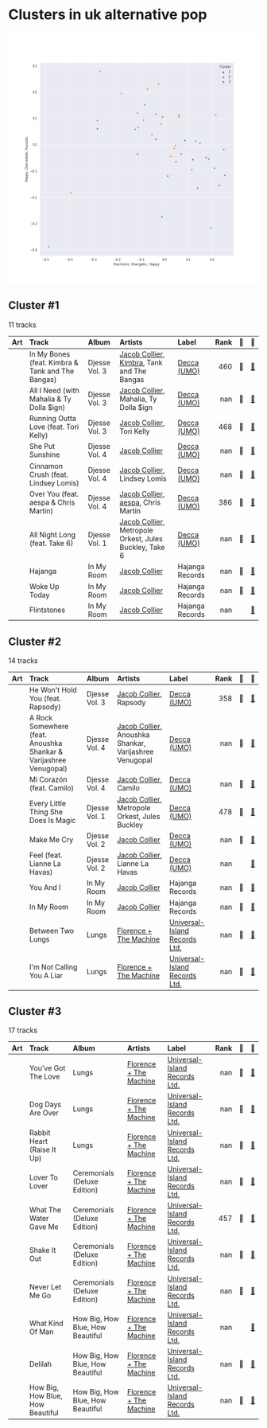# Clusters in uk alternative pop

![Comparison of Cluster](../../../images/genres/uk_alternative_pop/clusters/clusters_scatter.png)

## Cluster #1

11 tracks

| Art | Track | Album | Artists | Label | Rank | 💚 | 🔗 |
|:---|:---|:---|:---|:---|---:|:---|:---|
| <img src="https://i.scdn.co/image/ab67616d0000b27334de228d223a20a8a5d1f465" alt="" width="50" /> | In My Bones (feat. Kimbra & Tank and The Bangas) | Djesse Vol. 3 | [Jacob Collier](../../../../artists/jacob_collier/overview.md), [Kimbra](../../../../artists/kimbra/overview.md), Tank and The Bangas | [Decca (UMO)](../../../../labels/decca_(umo)) | 460 | 💚 | [🔗](https://open.spotify.com/track/06PNiDGtPIMOq9VU2ftVCk) |
| <img src="https://i.scdn.co/image/ab67616d0000b27334de228d223a20a8a5d1f465" alt="" width="50" /> | All I Need (with Mahalia & Ty Dolla $ign) | Djesse Vol. 3 | [Jacob Collier](../../../../artists/jacob_collier/overview.md), Mahalia, Ty Dolla $ign | [Decca (UMO)](../../../../labels/decca_(umo)) | nan | 💚 | [🔗](https://open.spotify.com/track/164VgxTozx99XCinCB9ITR) |
| <img src="https://i.scdn.co/image/ab67616d0000b27334de228d223a20a8a5d1f465" alt="" width="50" /> | Running Outta Love (feat. Tori Kelly) | Djesse Vol. 3 | [Jacob Collier](../../../../artists/jacob_collier/overview.md), Tori Kelly | [Decca (UMO)](../../../../labels/decca_(umo)) | 468 | 💚 | [🔗](https://open.spotify.com/track/18kV8FzhGXE6XndMdiv4Ox) |
| <img src="https://i.scdn.co/image/ab67616d0000b273b1b5640ec6436246b57a32f1" alt="" width="50" /> | She Put Sunshine | Djesse Vol. 4 | [Jacob Collier](../../../../artists/jacob_collier/overview.md) | [Decca (UMO)](../../../../labels/decca_(umo)) | nan | 💚 | [🔗](https://open.spotify.com/track/60ZCmLIYDUHmQ98Ydo1cR8) |
| <img src="https://i.scdn.co/image/ab67616d0000b273b1b5640ec6436246b57a32f1" alt="" width="50" /> | Cinnamon Crush (feat. Lindsey Lomis) | Djesse Vol. 4 | [Jacob Collier](../../../../artists/jacob_collier/overview.md), Lindsey Lomis | [Decca (UMO)](../../../../labels/decca_(umo)) | nan | 💚 | [🔗](https://open.spotify.com/track/6XJvYWE3tx9tRVavh6GysW) |
| <img src="https://i.scdn.co/image/ab67616d0000b273b1b5640ec6436246b57a32f1" alt="" width="50" /> | Over You (feat. aespa & Chris Martin) | Djesse Vol. 4 | [Jacob Collier](../../../../artists/jacob_collier/overview.md), [aespa](../../../../artists/aespa/overview.md), Chris Martin | [Decca (UMO)](../../../../labels/decca_(umo)) | 386 | 💚 | [🔗](https://open.spotify.com/track/7MSZg4Km8CM7NRXTeJoANZ) |
| <img src="https://i.scdn.co/image/ab67616d0000b273743022e9c8fb580e3dabc397" alt="" width="50" /> | All Night Long (feat. Take 6) | Djesse Vol. 1 | [Jacob Collier](../../../../artists/jacob_collier/overview.md), Metropole Orkest, Jules Buckley, Take 6 | [Decca (UMO)](../../../../labels/decca_(umo)) | nan | 💚 | [🔗](https://open.spotify.com/track/6TN4FrJvMdYrLDF2Lz7ArI) |
| <img src="https://i.scdn.co/image/ab67616d0000b27343c7453d0338f82a05464751" alt="" width="50" /> | Hajanga | In My Room | [Jacob Collier](../../../../artists/jacob_collier/overview.md) | Hajanga Records | nan | 💚 | [🔗](https://open.spotify.com/track/3VW8i6i8zT9YbIiZXmZFoQ) |
| <img src="https://i.scdn.co/image/ab67616d0000b27343c7453d0338f82a05464751" alt="" width="50" /> | Woke Up Today | In My Room | [Jacob Collier](../../../../artists/jacob_collier/overview.md) | Hajanga Records | nan | 💚 | [🔗](https://open.spotify.com/track/5wSBAOJizZFq1lhgppsDNj) |
| <img src="https://i.scdn.co/image/ab67616d0000b27343c7453d0338f82a05464751" alt="" width="50" /> | Flintstones | In My Room | [Jacob Collier](../../../../artists/jacob_collier/overview.md) | Hajanga Records | nan | | [🔗](https://open.spotify.com/track/731rnSkAluFeKZaGTHig7W) |
## Cluster #2

14 tracks

| Art | Track | Album | Artists | Label | Rank | 💚 | 🔗 |
|:---|:---|:---|:---|:---|---:|:---|:---|
| <img src="https://i.scdn.co/image/ab67616d0000b27334de228d223a20a8a5d1f465" alt="" width="50" /> | He Won't Hold You (feat. Rapsody) | Djesse Vol. 3 | [Jacob Collier](../../../../artists/jacob_collier/overview.md), Rapsody | [Decca (UMO)](../../../../labels/decca_(umo)) | 358 | 💚 | [🔗](https://open.spotify.com/track/3mSoxi4aC7oiTGJjsLLkaM) |
| <img src="https://i.scdn.co/image/ab67616d0000b273b1b5640ec6436246b57a32f1" alt="" width="50" /> | A Rock Somewhere (feat. Anoushka Shankar & Varijashree Venugopal) | Djesse Vol. 4 | [Jacob Collier](../../../../artists/jacob_collier/overview.md), Anoushka Shankar, Varijashree Venugopal | [Decca (UMO)](../../../../labels/decca_(umo)) | nan | 💚 | [🔗](https://open.spotify.com/track/0PZU2E5P51ZJOQDW1k5U8F) |
| <img src="https://i.scdn.co/image/ab67616d0000b273b1b5640ec6436246b57a32f1" alt="" width="50" /> | Mi Corazón (feat. Camilo) | Djesse Vol. 4 | [Jacob Collier](../../../../artists/jacob_collier/overview.md), Camilo | [Decca (UMO)](../../../../labels/decca_(umo)) | nan | 💚 | [🔗](https://open.spotify.com/track/5Rg0oIXL40HY5CsUWD3IAJ) |
| <img src="https://i.scdn.co/image/ab67616d0000b273743022e9c8fb580e3dabc397" alt="" width="50" /> | Every Little Thing She Does Is Magic | Djesse Vol. 1 | [Jacob Collier](../../../../artists/jacob_collier/overview.md), Metropole Orkest, Jules Buckley | [Decca (UMO)](../../../../labels/decca_(umo)) | 478 | 💚 | [🔗](https://open.spotify.com/track/0xuz9pSNwyWljXUgEGEhjp) |
| <img src="https://i.scdn.co/image/ab67616d0000b27354de35ac4fc5d8ed1ec1d956" alt="" width="50" /> | Make Me Cry | Djesse Vol. 2 | [Jacob Collier](../../../../artists/jacob_collier/overview.md) | [Decca (UMO)](../../../../labels/decca_(umo)) | nan | 💚 | [🔗](https://open.spotify.com/track/4Y6VEDkRSpbn8Wt8x18RHh) |
| <img src="https://i.scdn.co/image/ab67616d0000b27354de35ac4fc5d8ed1ec1d956" alt="" width="50" /> | Feel (feat. Lianne La Havas) | Djesse Vol. 2 | [Jacob Collier](../../../../artists/jacob_collier/overview.md), Lianne La Havas | [Decca (UMO)](../../../../labels/decca_(umo)) | nan | | [🔗](https://open.spotify.com/track/7MGNHuYwmm9UjQgdVciO1v) |
| <img src="https://i.scdn.co/image/ab67616d0000b27343c7453d0338f82a05464751" alt="" width="50" /> | You And I | In My Room | [Jacob Collier](../../../../artists/jacob_collier/overview.md) | Hajanga Records | nan | 💚 | [🔗](https://open.spotify.com/track/0yZ1VBdUdX2dEBXv4LXzn8) |
| <img src="https://i.scdn.co/image/ab67616d0000b27343c7453d0338f82a05464751" alt="" width="50" /> | In My Room | In My Room | [Jacob Collier](../../../../artists/jacob_collier/overview.md) | Hajanga Records | nan | 💚 | [🔗](https://open.spotify.com/track/1yGl3V3BiRSaVnuFC93CYd) |
| <img src="https://i.scdn.co/image/ab67616d0000b2730baf707aa7c4020245f2ac67" alt="" width="50" /> | Between Two Lungs | Lungs | [Florence + The Machine](../../../../artists/florence_+_the_machine/overview.md) | [Universal-Island Records Ltd.](../../../../labels/universal-island_records_ltd_) | nan | 💚 | [🔗](https://open.spotify.com/track/5w7sVlGwbDE72HH9OzpDXw) |
| <img src="https://i.scdn.co/image/ab67616d0000b2730baf707aa7c4020245f2ac67" alt="" width="50" /> | I'm Not Calling You A Liar | Lungs | [Florence + The Machine](../../../../artists/florence_+_the_machine/overview.md) | [Universal-Island Records Ltd.](../../../../labels/universal-island_records_ltd_) | nan | 💚 | [🔗](https://open.spotify.com/track/7u5oRKGjNovOvg8s1q4OTU) |
## Cluster #3

17 tracks

| Art | Track | Album | Artists | Label | Rank | 💚 | 🔗 |
|:---|:---|:---|:---|:---|---:|:---|:---|
| <img src="https://i.scdn.co/image/ab67616d0000b2730baf707aa7c4020245f2ac67" alt="" width="50" /> | You've Got The Love | Lungs | [Florence + The Machine](../../../../artists/florence_+_the_machine/overview.md) | [Universal-Island Records Ltd.](../../../../labels/universal-island_records_ltd_) | nan | 💚 | [🔗](https://open.spotify.com/track/0DyToChmZxd4js5BY9Jf2G) |
| <img src="https://i.scdn.co/image/ab67616d0000b2730baf707aa7c4020245f2ac67" alt="" width="50" /> | Dog Days Are Over | Lungs | [Florence + The Machine](../../../../artists/florence_+_the_machine/overview.md) | [Universal-Island Records Ltd.](../../../../labels/universal-island_records_ltd_) | nan | 💚 | [🔗](https://open.spotify.com/track/416zj01H28D6uQP43LL6x3) |
| <img src="https://i.scdn.co/image/ab67616d0000b2730baf707aa7c4020245f2ac67" alt="" width="50" /> | Rabbit Heart (Raise It Up) | Lungs | [Florence + The Machine](../../../../artists/florence_+_the_machine/overview.md) | [Universal-Island Records Ltd.](../../../../labels/universal-island_records_ltd_) | nan | 💚 | [🔗](https://open.spotify.com/track/49B24HYYfECzzbJzCTAkpa) |
| <img src="https://i.scdn.co/image/ab67616d0000b273527d94ecf554774fc313bf48" alt="" width="50" /> | Lover To Lover | Ceremonials (Deluxe Edition) | [Florence + The Machine](../../../../artists/florence_+_the_machine/overview.md) | [Universal-Island Records Ltd.](../../../../labels/universal-island_records_ltd_) | nan | 💚 | [🔗](https://open.spotify.com/track/1LsZVVQxkbmL9izqfy1RRK) |
| <img src="https://i.scdn.co/image/ab67616d0000b273527d94ecf554774fc313bf48" alt="" width="50" /> | What The Water Gave Me | Ceremonials (Deluxe Edition) | [Florence + The Machine](../../../../artists/florence_+_the_machine/overview.md) | [Universal-Island Records Ltd.](../../../../labels/universal-island_records_ltd_) | 457 | 💚 | [🔗](https://open.spotify.com/track/3RiOPzAvhNKuMIdPYOrKV8) |
| <img src="https://i.scdn.co/image/ab67616d0000b273527d94ecf554774fc313bf48" alt="" width="50" /> | Shake It Out | Ceremonials (Deluxe Edition) | [Florence + The Machine](../../../../artists/florence_+_the_machine/overview.md) | [Universal-Island Records Ltd.](../../../../labels/universal-island_records_ltd_) | nan | 💚 | [🔗](https://open.spotify.com/track/4lY95OMGb9WxP6IYut64ir) |
| <img src="https://i.scdn.co/image/ab67616d0000b273527d94ecf554774fc313bf48" alt="" width="50" /> | Never Let Me Go | Ceremonials (Deluxe Edition) | [Florence + The Machine](../../../../artists/florence_+_the_machine/overview.md) | [Universal-Island Records Ltd.](../../../../labels/universal-island_records_ltd_) | nan | 💚 | [🔗](https://open.spotify.com/track/6cC9RY7MoUx5z3aHjDTNI6) |
| <img src="https://i.scdn.co/image/ab67616d0000b273749edeb8bb7308fcb146badc" alt="" width="50" /> | What Kind Of Man | How Big, How Blue, How Beautiful | [Florence + The Machine](../../../../artists/florence_+_the_machine/overview.md) | [Universal-Island Records Ltd.](../../../../labels/universal-island_records_ltd_) | nan | | [🔗](https://open.spotify.com/track/2ZE1EiHnmtdiv9KAJTGeRq) |
| <img src="https://i.scdn.co/image/ab67616d0000b273749edeb8bb7308fcb146badc" alt="" width="50" /> | Delilah | How Big, How Blue, How Beautiful | [Florence + The Machine](../../../../artists/florence_+_the_machine/overview.md) | [Universal-Island Records Ltd.](../../../../labels/universal-island_records_ltd_) | nan | 💚 | [🔗](https://open.spotify.com/track/3o9qzsqkT0mvfxcusUaXsN) |
| <img src="https://i.scdn.co/image/ab67616d0000b273749edeb8bb7308fcb146badc" alt="" width="50" /> | How Big, How Blue, How Beautiful | How Big, How Blue, How Beautiful | [Florence + The Machine](../../../../artists/florence_+_the_machine/overview.md) | [Universal-Island Records Ltd.](../../../../labels/universal-island_records_ltd_) | nan | 💚 | [🔗](https://open.spotify.com/track/7GlwvJ8iAbCEfZjGq3iwmZ) |